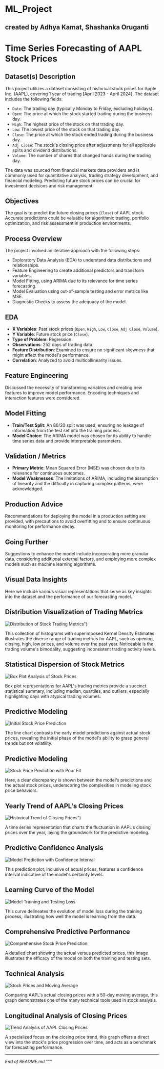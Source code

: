 # ML_Project
## created by Adhya Kamat, Shashanka Oruganti

# Time Series Forecasting of AAPL Stock Prices

## Dataset(s) Description
This project utilizes a dataset consisting of historical stock prices for Apple Inc. (AAPL), covering 1 year of trading [April 2023 - April 2024]. The dataset includes the following fields:

- `Date`: The trading day (typically Monday to Friday, excluding holidays).
- `Open`: The price at which the stock started trading during the business day.
- `High`: The highest price of the stock on that trading day.
- `Low`: The lowest price of the stock on that trading day.
- `Close`: The price at which the stock ended trading during the business day.
- `Adj Close`: The stock's closing price after adjustments for all applicable splits and dividend distributions.
- `Volume`: The number of shares that changed hands during the trading day.

The data was sourced from financial markets data providers and is commonly used for quantitative analysis, trading strategy development, and financial modeling. Predicting future stock prices can be crucial for investment decisions and risk management.

## Objectives
The goal is to predict the future closing prices (`Close`) of AAPL stock. Accurate predictions could be valuable for algorithmic trading, portfolio optimization, and risk assessment in production environments.

## Process Overview
The project involved an iterative approach with the following steps:
- Exploratory Data Analysis (EDA) to understand data distributions and relationships.
- Feature Engineering to create additional predictors and transform variables.
- Model Fitting, using ARIMA due to its relevance for time series forecasting.
- Model Evaluation using out-of-sample testing and error metrics like MSE.
- Diagnostic Checks to assess the adequacy of the model.

## EDA
- **X Variables**: Past stock prices (`Open`, `High`, `Low`, `Close`, `Adj Close`, `Volume`).
- **Y Variable**: Future stock price (`Close`).
- **Type of Problem**: Regression.
- **Observations**: 252 days of trading data.
- **Feature Distribution**: Examined to ensure no significant skewness that might affect the model's performance.
- **Correlation**: Analyzed to avoid multicollinearity issues.

## Feature Engineering
Discussed the necessity of transforming variables and creating new features to improve model performance. Encoding techniques and interaction features were considered.

## Model Fitting
- **Train/Test Split**: An 80/20 split was used, ensuring no leakage of information from the test set into the training process.
- **Model Choice**: The ARIMA model was chosen for its ability to handle time series data and provide interpretable parameters.

## Validation / Metrics
- **Primary Metric**: Mean Squared Error (MSE) was chosen due to its relevance for continuous outcomes.
- **Model Weaknesses**: The limitations of ARIMA, including the assumption of linearity and the difficulty in capturing complex patterns, were acknowledged.

## Production Advice
Recommendations for deploying the model in a production setting are provided, with precautions to avoid overfitting and to ensure continuous monitoring for performance decay.

## Going Further
Suggestions to enhance the model include incorporating more granular data, considering additional external factors, and employing more complex models such as machine learning algorithms.

## Visual Data Insights

Here we include various visual representations that serve as key insights into the dataset and the performance of our forecasting model.

## Distribution Visualization of Trading Metrics
 ![Distribution of Stock Trading Metrics](https://github.com/aadhyaa12/ML_Project/blob/main/WhatsApp%20Image%202024-04-26%20at%209.35.54%20PM-2.jpeg?raw=true)")

This collection of histograms with superimposed Kernel Density Estimates illustrates the diverse range of trading metrics for AAPL, such as opening, closing, high, low prices, and volume over the past year. Noticeable is the trading volume's bimodality, suggesting inconsistent trading activity levels.

## Statistical Dispersion of Stock Metrics
![Box Plot Analysis of Stock Prices](https://github.com/aadhyaa12/ML_Project/blob/main/WhatsApp%20Image%202024-04-26%20at%209.35.54%20PM-3.jpeg?raw=true")

Box plot representations for AAPL's trading metrics provide a succinct statistical summary, including median, quartiles, and outliers, especially highlighting days with atypical trading volumes.

## Predictive Modeling
 ![Initial Stock Price Prediction](https://github.com/aadhyaa12/ML_Project/blob/main/WhatsApp%20Image%202024-04-26%20at%209.35.54%20PM-4.jpeg?raw=true")

The line chart contrasts the early model predictions against actual stock prices, revealing the initial phase of the model's ability to grasp general trends but not volatility.

## Predictive Modeling
 ![Stock Price Prediction with Poor Fit](https://github.com/aadhyaa12/ML_Project/blob/main/WhatsApp%20Image%202024-04-26%20at%209.35.54%20PM-5.jpeg?raw=true")
 
Here, a clear discrepancy is shown between the model's predictions and the actual stock prices, underscoring the complexities in modeling stock price behaviors.

## Yearly Trend of AAPL's Closing Prices
 ![Historical Trend of Closing Prices](https://github.com/aadhyaa12/ML_Project/blob/main/WhatsApp%20Image%202024-04-26%20at%209.35.54%20PM-6.jpeg?raw=true)")
 
A time series representation that charts the fluctuation in AAPL's closing prices over the year, laying the groundwork for the predictive modeling.

## Predictive Confidence Analysis
 ![Model Prediction with Confidence Interval](https://github.com/aadhyaa12/ML_Project/blob/main/WhatsApp%20Image%202024-04-26%20at%209.35.54%20PM-7.jpeg?raw=true")

This prediction plot, inclusive of actual prices, features a confidence interval indicative of the model's certainty levels.

## Learning Curve of the Model
![Model Training and Testing Loss](https://github.com/aadhyaa12/ML_Project/blob/main/WhatsApp%20Image%202024-04-26%20at%209.35.54%20PM-8.jpeg?raw=true")

This curve delineates the evolution of model loss during the training process, illustrating how well the model is learning from the data.

## Comprehensive Predictive Performance
![Comprehensive Stock Price Prediction](https://github.com/aadhyaa12/ML_Project/blob/main/WhatsApp%20Image%202024-04-26%20at%209.35.54%20PM-9.jpeg?raw=true")

A detailed chart showing the actual versus predicted prices, this image illustrates the efficacy of the model on both the training and testing sets.

## Technical Analysis
 ![Stock Prices and Moving Average](https://github.com/aadhyaa12/ML_Project/blob/main/WhatsApp%20Image%202024-04-26%20at%209.35.54%20PM.jpeg?raw=true")

Comparing AAPL's actual closing prices with a 50-day moving average, this graph demonstrates one of the many technical tools used in stock analysis.

## Longitudinal Analysis of Closing Prices
![Trend Analysis of AAPL Closing Prices](https://github.com/aadhyaa12/ML_Project/blob/main/WhatsApp%20Image%202024-04-26%20at%209.35.53%20PM.jpeg?raw=true")

A specialized focus on the closing price trend, this graph offers a direct view into the stock's price progression over time, and acts as a benchmark for forecasting performance.

---
*End of README.md*
"""
